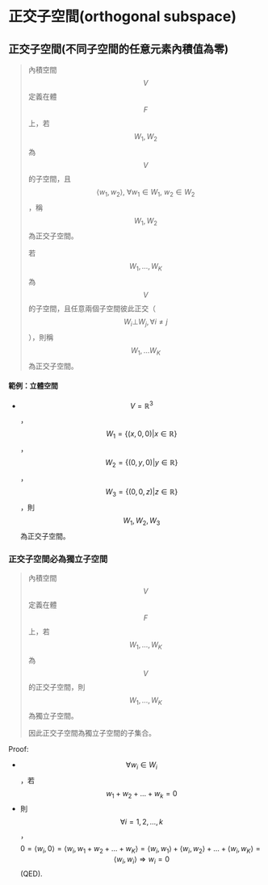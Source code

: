 # 正交子空間\(orthogonal subspace\)

## 正交子空間\(不同子空間的任意元素內積值為零\)

> 內積空間$$V$$定義在體$$F$$上，若$$W_1, W_2$$為$$V$$的子空間，且$$\langle w_1, w_2 \rangle, ~\forall w_1 \in W_1, ~w_2 \in W_2$$，稱$$W_1, W_2$$為正交子空間。
>
> 若$$W_1, \dots, W_K$$為$$V$$的子空間，且任意兩個子空間彼此正交（$$W_i \bot W_j, \forall i \neq j$$），則稱$$W_1, \dots W_K$$為正交子空間。

#### 範例：立體空間

* $$V=\mathbb{R}^3$$，$$W_1 =\{ (x,0,0) | x \in \mathbb{R}\}$$，$$W_2=\{ (0,y,0) | y \in \mathbb{R}\}$$，$$W_3=\{(0,0,z)| z \in \mathbb{R}\}$$，則$$W_1, W_2, W_3$$為正交子空間。

### 正交子空間必為獨立子空間

> 內積空間$$V$$定義在體$$F$$上，若$$W_1, \dots, W_K$$為$$V$$的正交子空間，則$$W_1, \dots, W_K$$為獨立子空間。
>
> 因此正交子空間為獨立子空間的子集合。

Proof:

* $$\forall w_i \in W_i$$，若$$ w_1+w_2+\dots+w_k=0$$
* 則 $$\forall i=1,2, \dots ,k$$，$$0=\langle w_i,0 \rangle= \langle w_i, w_1+w_2+\dots+w_K  \rangle =\langle w_i,w_1 \rangle+\langle w_i,w_2 \rangle+\dots+\langle w_i,w_K \rangle=\langle w_i,w_i \rangle \Rightarrow w_i=0$$ \(QED\).



